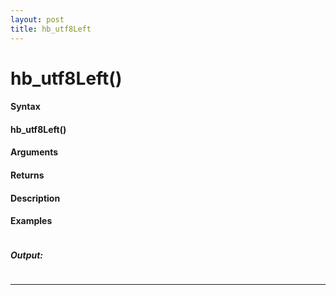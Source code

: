 ```yaml
---
layout: post
title: hb_utf8Left
---
```


# hb_utf8Left()


#### Syntax

#### hb_utf8Left()

#### Arguments

#### Returns

#### Description

#### Examples

```

```

##### Output:

```

```

---